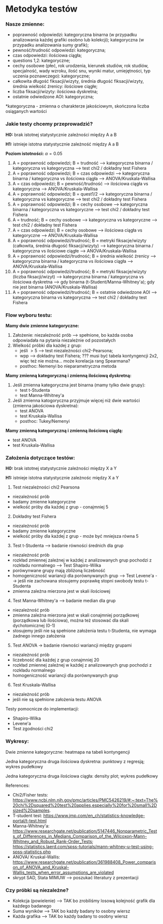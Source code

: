 # Metodyka testów

### Nasze zmienne:
- poprawność odpowiedzi: kategoryczna binarna (w przypadku analizowania każdej grafiki osobno lub kolekcji); kategoryczna (w przypadku analizowania sumy grafik);
- pewność/trudność odpowiedzi: kategoryczna;
- czas odpowiedzi: ilościowa ciągła;
- questions 1,2: kategoryczne;
- cechy osobowe (płeć, rok urodzenia, kierunek studiów, rok studiów, specjalność, wady wzroku, ilość snu, wyniki matur, umiejętności, typ uczenia poznawczego): kategoryczne;
- całkowita długość fiksacji/wizyty, średnia długość fiksacji/wizyty, średnia wielkość źrenicy: ilościowe ciągłe;
- liczba fiksacji/wizyty: ilościowa dyskretna;
- ostatnie odwiedzone AOI: kategoryczna;

*kategoryczna - zmienna o charakterze jakościowym, skończona liczba osiąganych wartości

### Jakie testy chcemy przeprowadzić?

**H0:** brak istotnej statystycznie zależności między A a B

**H1:** istnieje istotna statystycznie zależność między A a B

**Poziom istotności:** $\alpha = 0.05$

1. A = poprawność odpowiedzi; B = trudność --> kategoryczna binarna / kategoryczna vs kategoryczna --> test chi2 / dokładny test Fishera
2. A = poprawność odpowiedzi; B = czas odpowiedzi --> kategoryczna binarna / kategoryczna vs ilościowa ciągła --> ANOVA/Kruskala-Wallisa
3. A = czas odpowiedzi; B = pewność/trudność --> ilościowa ciągła vs kategoryczna --> ANOVA/Kruskala-Wallisa
4. A = poprawność odpowiedzi; B = quest1/2 --> kategoryczna binarna / kategoryczna vs kategoryczne --> test chi2 / dokładny test Fishera
5. A = poprawność odpowiedzi; B = cechy osobowe --> kategoryczna binarna / kategoryczna vs kategoryczne --> test chi2 / dokładny test Fishera
6. A = trudność; B = cechy osobowe --> kategoryczna vs kategoryczne --> test chi2 / dokładny test Fishera
7. A = czas odpowiedzi; B = cechy osobowe --> ilościowa ciągła vs kategoryczne --> ANOVA/Kruskala-Wallisa
8. A = poprawność odpowiedzi/trudność; B = metryki fiksacje/wizyty (całkowita, średnia długość fiksacji/wizyty) --> kategoryczna binarna / kategoryczna vs ilościowe ciągłe --> ANOVA/Kruskala-Wallisa 
9. A = poprawność odpowiedzi/trudność; B = średnia wielkość źrenicy --> kategoryczna binarna / kategoryczna vs ilościowa ciągła --> ANOVA/Kruskala-Wallisa
10. A = poprawność odpowiedzi/trudność; B = metryki fiksacje/wizyty (liczba fiksacji/wizyt) --> kategoryczna binarna / kategoryczna vs ilościowa dyskretna --> gdy binarna (t-Student/Manna-Whitney'a); gdy nie jest binarna (ANOVA/Kruskala-Wallisa)
11. A = poprawność odpowiedzi/trudność; B = ostatnie odwiedzone AOI --> kategoryczna binarna vs kategoryczna --> test chi2 / dokładny test Fishera

### Flow wyboru testu:

**Mamy dwie zmienne kategoryczne:**
1. Założenie: niezależność prób --> spełnione, bo każda osoba odpowiadała na pytania niezależnie od pozostałych
2. Wielkość próbki dla każdej z grup: 
   - jeśli $> 5$ --> test niezależności chi2-Pearsona; 
   - wpp --> dokładny test Fishera; ??? musi być tabela kontyngencji 2x2, więc też nie można... może korelacja rang Spearmana?
   - posthoc: Nemenyi bo nieparametryczna metoda

**Mamy zmienną kategoryczną i zmienną ilościową dyskretną:**
1. Jeśli zmienna kategoryczna jest binarna (mamy tylko dwie grupy):
   - test t-Studenta 
   - test Manna-Whitney'a
2. Jeśli zmienna katogoryczna przyjmuje więcej niż dwie wartości (zmienna jakościowa dyskretna):
   - test ANOVA
   - test Kruskala-Wallisa
   - posthoc: Tukey/Nemenyi

**Mamy zmienną kategoryczną i zmienną ilościową ciągłą:**
- test ANOVA
- test Kruskala-Wallisa

### Założenia dotyczące testów:

**H0:** brak istotnej statystycznie zależności między X a Y

**H1:** istnieje istotna statystycznie zależnośc między X a Y

1. Test niezależności chi2 Pearsona
- niezależność prób
- badamy zmienne kategoryczne
- wielkość próby dla każdej z grup - conajmniej 5

2. Dokładny test Fishera
- niezależność prób
- badamy zmienne kategoryczne
- wielkość próby dla każdej z grup - może być mniejsza równa 5

3. Test t-Studenta --> badanie równości średnich dla grup
- niezależność prób
- rozkład zmiennej zależnej w każdej z analizowanych grup pochodzi z rozkładu normalnego --> Test Shapiro-Wilka
- porówynwane grupy mają zbliżoną liczebność
- homogeniczność wariancji dla porównywanych grup --> Test Levene'a --> jeśli nie zachowana stosujemy poprawkę stopni swobody testu t-Studenta
- zmienna zależna mierzona jest w skali ilościowej

4. Test Manna-Whitney'a --> badanie median dla grup
- niezależność prób
- zmienna zależna mierzona jest w skali conajmniej porządkowej (porządkowa lub ilościowa), można też stosować dla skali dychotomicznej (0-1)
- stosujemy jeśli nie są spełnione założenia testu t-Studenta, nie wymaga żadnego innego założenia

5. Test ANOVA -> badanie równości wariancji między grupami
- niezależność prób
- liczebność dla każdej z grup conajmniej 20
- rozkład zmiennej zależnej w każdej z analizowanych grup pochodzi z rozkładu normalnego
- homogeniczność wariancji dla porównywanych grup 

6. Test Kruskala-Wallisa 
- niezależność prób
- jeśli nie są spełnione założenia testu ANOVA

Testy pomocnicze do implementacji:
- Shapiro-Wilka
- Levene'a
- Test zgodności chi2


### Wykresy:

Dwie zmienne kategoryczne: heatmapa na tabeli kontyngencji

Jedna kategoryczna druga ilościowa dyskretna: punktowy z regresją; wykres pudełkowy

Jedna kategoryczna druga ilościowa ciągła: density plot; wykres pudełkowy

References: 
- Chi2/Fisher tests: https://www.ncbi.nlm.nih.gov/pmc/articles/PMC5426219/#:~:text=The%20chi%2Dsquared%20test%20applies,especially%20for%20small%2Dsized%20samples.
- T-student test: https://www.jmp.com/en_ch/statistics-knowledge-portal/t-test.html
- Manna-Whitney'a: https://www.researchgate.net/publication/5147446_Nonparametric_Tests_of_Differences_in_Medians_Comparison_of_the_Wilcoxon-Mann-Whitney_and_Robust_Rank-Order_Tests; https://statistics.laerd.com/spss-tutorials/mann-whitney-u-test-using-spss-statistics.php
- ANOVA/ Kruskal-Wallis: https://www.researchgate.net/publication/361988408_Power_comparison_of_ANOVA_and_Kruskal-Wallis_tests_when_error_assumptions_are_violated
- skrypt SAD, Stata MIMUW --> poszukać literatury z prezentacji

### Czy próbki są niezależne?

- Kolekcja (powielenie) --> TAK bo zrobiliśmy losową kolejność grafik dla każdego badanego
- Suma wyników --> TAK bo każdy badany to osobny wiersz
- Każda grafika --> TAK bo każdy badany to osobny wiersz

